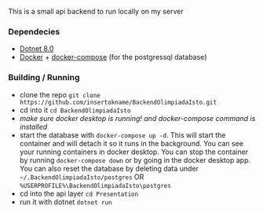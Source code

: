 This is a small api backend to run locally on my server 

### Dependecies

- [Dotnet 8.0](https://dotnet.microsoft.com/en-us/download/dotnet/8.0)
- [Docker](https://www.docker.com/products/docker-desktop/) + [docker-compose](https://github.com/docker/compose) (for the postgressql database)

### Building / Running

- clone the repo `git clone https://github.com/insertokname/BackendOlimpiadaIsto.git`
- cd into it `cd BackendOlimpiadaIsto`
- *make sure docker desktop is running! and docker-compose command is installed*
- start the database with `docker-compose up -d`. This will start the container and will detach it so it runs in the background. You can see your running containers in docker desktop. You can stop the container by running `docker-compose down` or by going in the docker desktop app. You can also reset the database by deleting data under `~/.BackendOlimpiadaIsto/postgres` OR `%USERPROFILE%\BackendOlimpiadaIsto\postgres`
- cd into the api layer `cd Presentation` 
- run it with dotnet `dotnet run`